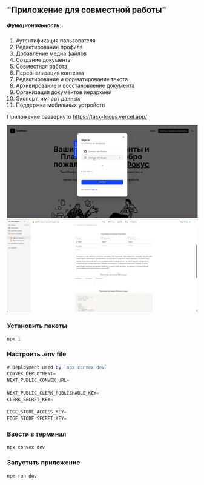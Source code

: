## "Приложение для совместной работы"
##### Функциональность:
1. Аутентификация пользователя 
2. Редактирование профиля 
3. Добавление медиа файлов 
4. Создание документа
5. Совместная работа
6. Персонализация контента 
7. Редактирование и форматирование текста
8. Архивирование и восстановление документа
9. Организация документов иерархией
10. Экспорт, импорт данных
11. Поддержка мобильных устройств

Приложение развернуто https://task-focus.vercel.app/

![](./public/readme/1.png)
![](./public/readme/2.png)

### Установить пакеты

```shell
npm i
```

### Настроить .env file


```js
# Deployment used by `npx convex dev`
CONVEX_DEPLOYMENT=
NEXT_PUBLIC_CONVEX_URL=

NEXT_PUBLIC_CLERK_PUBLISHABLE_KEY=
CLERK_SECRET_KEY=

EDGE_STORE_ACCESS_KEY=
EDGE_STORE_SECRET_KEY=
```

### Ввести в терминал

```shell
npx convex dev

```

### Запустить приложение

```shell
npm run dev
```
